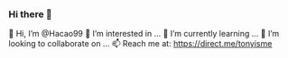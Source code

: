 ### Hi there 👋
👋 Hi, I’m @Hacao99
👀 I’m interested in ...
🌱 I’m currently learning ...
💞️ I’m looking to collaborate on ...
📫 Reach me at: https://direct.me/tonyisme

<!--
**Xoiga89/Xoiga89** is a ✨ _special_ ✨ repository because its `README.md` (this file) appears on your GitHub profile.

Here are some ideas to get you started:


-->
